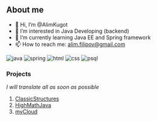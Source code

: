 ## About me 

- 👋 Hi, I’m @AlimKugot
- 👀 I’m interested in Java Developing (backend)
- 🌱 I’m currently learning Java EE and Spring framework
- 📫 How to reach me: alim.filipov@gmail.com



<!---
AlimKugot/AlimKugot is a ✨ special ✨ repository because its `README.md` (this file) appears on your GitHub profile.
You can click the Preview link to take a look at your changes.
--->

![java](https://img.shields.io/badge/Java-ED8B00?style=for-the-badge&logo=java&logoColor=white)
![spring](https://img.shields.io/badge/Spring-6DB33F?style=for-the-badge&logo=spring&logoColor=white)
![html](https://img.shields.io/badge/HTML5-E34F26?style=for-the-badge&logo=html5&logoColor=white)
![css](https://img.shields.io/badge/CSS3-1572B6?style=for-the-badge&logo=css3&logoColor=white)
![psql](https://img.shields.io/badge/PostgreSQL-316192?style=for-the-badge&logo=postgresql&logoColor=white)

### Projects

*I will translate all as soon as possible*

1. [ClassicStructures](https://github.com/AlimKugot/ClassicStructures)
2. [HighMathJava](https://github.com/AlimKugot/HigherMathJava)
3. [myCloud](https://github.com/AlimKugot/alimCloud)
